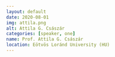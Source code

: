 ```yaml
---
layout: default
date: 2020-08-01
img: attila.png
alt: Attila G. Császár
categories: [speaker, one]
name: Prof. Attila G. Császár
location: Eötvös Loránd University (HU)
---
```


